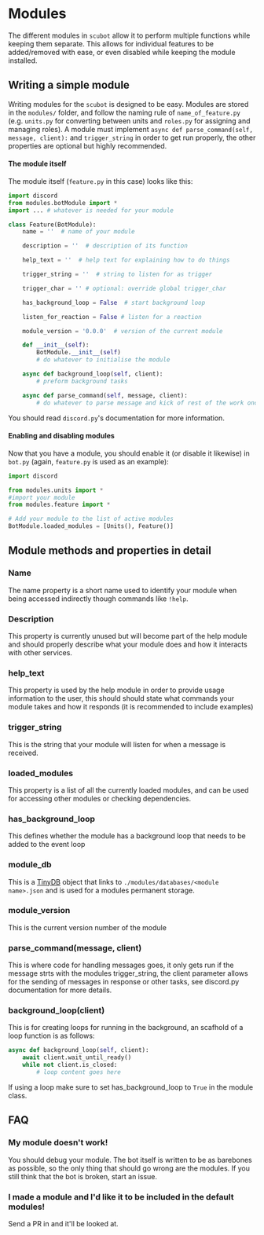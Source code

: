# Modules
The different modules in `scubot` allow it to perform multiple functions while keeping them separate. This allows for individual features to be added/removed with ease, or even disabled while keeping the module installed.

## Writing a simple module
Writing modules for the `scubot` is designed to be easy. Modules are stored in the `modules/` folder, and follow the naming rule of `name_of_feature.py` (e.g. `units.py` for converting between units and `roles.py` for assigning and managing roles). A module must implement `async def parse_command(self, message, client):` and `trigger_string` in order to get run properly, the other properties are optional but highly recommended.
#### The module itself
The module itself (`feature.py` in this case) looks like this:
```Python
import discord
from modules.botModule import *
import ... # whatever is needed for your module

class Feature(BotModule):
    name = ''  # name of your module

    description = ''  # description of its function

    help_text = ''  # help text for explaining how to do things

    trigger_string = ''  # string to listen for as trigger

    trigger_char = '' # optional: override global trigger_char

    has_background_loop = False  # start background loop

    listen_for_reaction = False # listen for a reaction

    module_version = '0.0.0'  # version of the current module

    def __init__(self):
        BotModule.__init__(self)
        # do whatever to initialise the module

    async def background_loop(self, client):
        # preform background tasks

    async def parse_command(self, message, client):
        # do whatever to parse message and kick of rest of the work once the module is triggered

```
You should read `discord.py`'s documentation for more information.

#### Enabling and disabling modules
Now that you have a module, you should enable it (or disable it likewise) in `bot.py` (again, `feature.py` is used as an example):
```Python
import discord

from modules.units import *
#import your module
from modules.feature import *

# Add your module to the list of active modules
BotModule.loaded_modules = [Units(), Feature()]

```

## Module methods and properties in detail
### Name
The name property is a short name used to identify your module when being accessed indirectly though commands like `!help`.
### Description
This property is currently unused but will become part of the help module and should properly describe what your module does and how it interacts with other services.
### help\_text
This property is used by the help module in order to provide usage information to the user, this should should state what commands your module takes and how it responds (it is recommended to include examples)
### trigger\_string
This is the string that your module will listen for when a message is received.
### loaded\_modules
This property is a list of all the currently loaded modules, and can be used for accessing other modules or checking dependencies.
### has\_background\_loop
This defines whether the module has a background loop that needs to be added to the event loop
### module\_db
This is a [TinyDB](https://pypi.python.org/pypi/tinydb) object that links to `./modules/databases/<module name>.json` and is used for a modules permanent storage.
### module\_version
This is the current version number of the module
### parse\_command(message, client)
This is where code for handling messages goes, it only gets run if the message strts with the modules trigger\_string, the client parameter allows for the sending of messages in response or other tasks, see discord.py documentation for more details.
### background\_loop(client)
This is for creating loops for running in the background, an scafhold of a loop function is as follows:
``` Python
async def background_loop(self, client):
    await client.wait_until_ready()
    while not client.is_closed:
        # loop content goes here
```
If using a loop make sure to set has\_background\_loop to `True` in the module class.

## FAQ
### My module doesn't work!
You should debug your module. The bot itself is written to be as barebones as possible, so the only thing that should go wrong are the modules. If you still think that the bot is broken, start an issue.
### I made a module and I'd like it to be included in the default modules!
Send a PR in and it'll be looked at.
